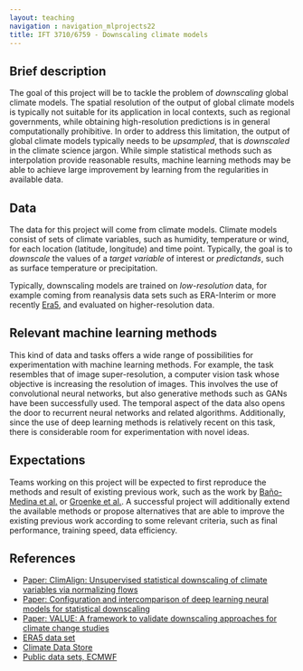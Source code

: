 ```yaml
---
layout: teaching
navigation : navigation_mlprojects22
title: IFT 3710/6759 - Downscaling climate models
---
```


## Brief description

The goal of this project will be to tackle the problem of _downscaling_ global climate models. The spatial resolution of the output of global climate models is typically not suitable for its application in local contexts, such as regional governments, while obtaining high-resolution predictions is in general computationally prohibitive. In order to address this limitation, the output of global climate models typically needs to be _upsampled_, that is _downscaled_ in the climate science jargon. While simple statistical methods such as interpolation provide reasonable results, machine learning methods may be able to achieve large improvement by learning from the regularities in available data. 

## Data

The data for this project will come from climate models. Climate models consist of sets of climate variables, such as humidity, temperature or wind, for each location (latitude, longitude) and time point. Typically, the goal is to _downscale_ the values of a _target variable_ of interest or _predictands_, such as surface temperature or precipitation. 

Typically, downscaling models are trained on _low-resolution_ data, for example coming from reanalysis data sets such as ERA-Interim or more recently [Era5](https://www.ecmwf.int/en/forecasts/datasets/reanalysis-datasets/era5), and evaluated on higher-resolution data.

## Relevant machine learning methods

This kind of data and tasks offers a wide range of possibilities for experimentation with machine learning methods. For example, the task resembles that of image super-resolution, a computer vision task whose objective is increasing the resolution of images. This involves the use of convolutional neural networks, but also generative methods such as GANs have been successfully used. The temporal aspect of the data also opens the door to recurrent neural networks and related algorithms. Additionally, since the use of deep learning methods is relatively recent on this task, there is considerable room for experimentation with novel ideas.

## Expectations

Teams working on this project will be expected to first reproduce the methods and result of existing previous work, such as the work by [Baño-Medina et al.](https://gmd.copernicus.org/articles/13/2109/2020/) or [Groenke et al.](https://arxiv.org/abs/2008.04679). A successful project will additionally extend the available methods or propose alternatives that are able to improve the existing previous work according to some relevant criteria, such as final performance, training speed, data efficiency.

## References

* [Paper: ClimAlign: Unsupervised statistical downscaling of climate variables via normalizing flows](https://arxiv.org/abs/2008.04679)
* [Paper: Configuration and intercomparison of deep learning neural models for statistical downscaling](https://gmd.copernicus.org/articles/13/2109/2020/) 
* [Paper: VALUE: A framework to validate downscaling approaches for climate change studies](https://agupubs.onlinelibrary.wiley.com/doi/full/10.1002/2014EF000259)
* [ERA5 data set](https://www.ecmwf.int/en/forecasts/datasets/reanalysis-datasets/era5)
* [Climate Data Store](https://cds.climate.copernicus.eu/#!/home)
* [Public data sets, ECMWF](https://apps.ecmwf.int/datasets/)

